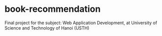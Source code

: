 book-recommendation
===================

Final project for the subject: Web Application Development, at University of Science and Technology of Hanoi (USTH)
